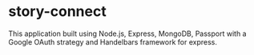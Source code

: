 # story-connect
This application built using Node.js, Express, MongoDB, Passport with a Google OAuth strategy and Handelbars framework for express.
